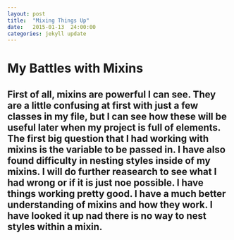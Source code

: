 ```yaml
---
layout: post
title:  "Mixing Things Up"
date:   2015-01-13  24:00:00
categories: jekyll update
---
```

# My Battles with Mixins
## First of all, mixins are powerful I can see. They are a little confusing at first with just a few classes in my file, but I can see how these will be useful later when my project is full of elements. The first big question that I had working with mixins is the variable to be passed in. I have also found difficulty in nesting styles inside of my mixins. I will do further reasearch to see what I had wrong or if it is just noe possible. I have things working pretty good. I have a much better understanding of mixins and how they work. I have looked it up nad there is no way to nest styles within a mixin.





[jekyll]:      http://jekyllrb.com
[jekyll-gh]:   https://github.com/jekyll/jekyll
[jekyll-help]: https://github.com/jekyll/jekyll-help
